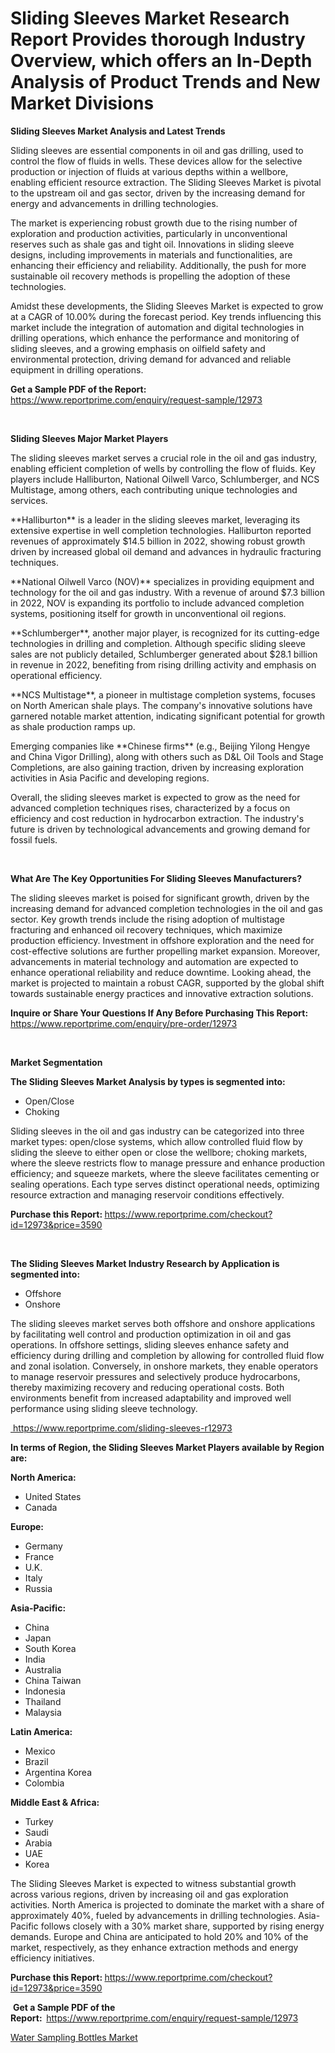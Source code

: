 <p><h1>Sliding Sleeves Market Research Report Provides thorough Industry Overview, which offers an In-Depth Analysis of Product Trends and New Market Divisions</h1></p><p><strong>Sliding Sleeves Market Analysis and Latest Trends</strong></p>
<p><p>Sliding sleeves are essential components in oil and gas drilling, used to control the flow of fluids in wells. These devices allow for the selective production or injection of fluids at various depths within a wellbore, enabling efficient resource extraction. The Sliding Sleeves Market is pivotal to the upstream oil and gas sector, driven by the increasing demand for energy and advancements in drilling technologies.</p><p>The market is experiencing robust growth due to the rising number of exploration and production activities, particularly in unconventional reserves such as shale gas and tight oil. Innovations in sliding sleeve designs, including improvements in materials and functionalities, are enhancing their efficiency and reliability. Additionally, the push for more sustainable oil recovery methods is propelling the adoption of these technologies.</p><p>Amidst these developments, the Sliding Sleeves Market is expected to grow at a CAGR of 10.00% during the forecast period. Key trends influencing this market include the integration of automation and digital technologies in drilling operations, which enhance the performance and monitoring of sliding sleeves, and a growing emphasis on oilfield safety and environmental protection, driving demand for advanced and reliable equipment in drilling operations.</p></p>
<p><strong>Get a Sample PDF of the Report:&nbsp;</strong> <a href="https://www.reportprime.com/enquiry/request-sample/12973?utm_campaign=3256&utm_medium=2&utm_source=Github&utm_content=ia&utm_term=19032025&utm_id=sliding-sleeves">https://www.reportprime.com/enquiry/request-sample/12973</a></p>
<p>&nbsp;</p>
<p><strong>Sliding Sleeves Major Market Players</strong></p>
<p><p>The sliding sleeves market serves a crucial role in the oil and gas industry, enabling efficient completion of wells by controlling the flow of fluids. Key players include Halliburton, National Oilwell Varco, Schlumberger, and NCS Multistage, among others, each contributing unique technologies and services.</p><p>**Halliburton** is a leader in the sliding sleeves market, leveraging its extensive expertise in well completion technologies. Halliburton reported revenues of approximately $14.5 billion in 2022, showing robust growth driven by increased global oil demand and advances in hydraulic fracturing techniques.</p><p>**National Oilwell Varco (NOV)** specializes in providing equipment and technology for the oil and gas industry. With a revenue of around $7.3 billion in 2022, NOV is expanding its portfolio to include advanced completion systems, positioning itself for growth in unconventional oil regions.</p><p>**Schlumberger**, another major player, is recognized for its cutting-edge technologies in drilling and completion. Although specific sliding sleeve sales are not publicly detailed, Schlumberger generated about $28.1 billion in revenue in 2022, benefiting from rising drilling activity and emphasis on operational efficiency.</p><p>**NCS Multistage**, a pioneer in multistage completion systems, focuses on North American shale plays. The company's innovative solutions have garnered notable market attention, indicating significant potential for growth as shale production ramps up.</p><p>Emerging companies like **Chinese firms** (e.g., Beijing Yilong Hengye and China Vigor Drilling), along with others such as D&L Oil Tools and Stage Completions, are also gaining traction, driven by increasing exploration activities in Asia Pacific and developing regions.</p><p>Overall, the sliding sleeves market is expected to grow as the need for advanced completion techniques rises, characterized by a focus on efficiency and cost reduction in hydrocarbon extraction. The industry's future is driven by technological advancements and growing demand for fossil fuels.</p></p>
<p>&nbsp;</p>
<p><strong>What Are The Key Opportunities For Sliding Sleeves Manufacturers?</strong></p>
<p><p>The sliding sleeves market is poised for significant growth, driven by the increasing demand for advanced completion technologies in the oil and gas sector. Key growth trends include the rising adoption of multistage fracturing and enhanced oil recovery techniques, which maximize production efficiency. Investment in offshore exploration and the need for cost-effective solutions are further propelling market expansion. Moreover, advancements in material technology and automation are expected to enhance operational reliability and reduce downtime. Looking ahead, the market is projected to maintain a robust CAGR, supported by the global shift towards sustainable energy practices and innovative extraction solutions.</p></p>
<p><strong>Inquire or Share Your Questions If Any Before Purchasing This Report:</strong> <a href="https://www.reportprime.com/enquiry/pre-order/12973?utm_campaign=3256&utm_medium=2&utm_source=Github&utm_content=ia&utm_term=19032025&utm_id=sliding-sleeves">https://www.reportprime.com/enquiry/pre-order/12973</a></p>
<p>&nbsp;</p>
<p><strong>Market Segmentation</strong></p>
<p><strong>The Sliding Sleeves Market Analysis by types is segmented into:</strong></p>
<p><ul><li>Open/Close</li><li>Choking</li></ul></p>
<p><p>Sliding sleeves in the oil and gas industry can be categorized into three market types: open/close systems, which allow controlled fluid flow by sliding the sleeve to either open or close the wellbore; choking markets, where the sleeve restricts flow to manage pressure and enhance production efficiency; and squeeze markets, where the sleeve facilitates cementing or sealing operations. Each type serves distinct operational needs, optimizing resource extraction and managing reservoir conditions effectively.</p></p>
<p><strong>Purchase this Report:&nbsp;</strong><a href="https://www.reportprime.com/checkout?id=12973&price=3590&utm_campaign=3256&utm_medium=2&utm_source=Github&utm_content=ia&utm_term=19032025&utm_id=sliding-sleeves">https://www.reportprime.com/checkout?id=12973&price=3590</a></p>
<p>&nbsp;</p>
<p><strong>The Sliding Sleeves Market Industry Research by Application is segmented into:</strong></p>
<p><ul><li>Offshore</li><li>Onshore</li></ul></p>
<p><p>The sliding sleeves market serves both offshore and onshore applications by facilitating well control and production optimization in oil and gas operations. In offshore settings, sliding sleeves enhance safety and efficiency during drilling and completion by allowing for controlled fluid flow and zonal isolation. Conversely, in onshore markets, they enable operators to manage reservoir pressures and selectively produce hydrocarbons, thereby maximizing recovery and reducing operational costs. Both environments benefit from increased adaptability and improved well performance using sliding sleeve technology.</p></p>
<p><a href="https://www.reportprime.com/sliding-sleeves-r12973?utm_campaign=3256&utm_medium=2&utm_source=Github&utm_content=ia&utm_term=19032025&utm_id=sliding-sleeves">&nbsp;https://www.reportprime.com/sliding-sleeves-r12973</a></p>
<p><strong>In terms of Region, the Sliding Sleeves Market Players available by Region are:</strong></p>
<p>
    <p> <strong> North America: </strong>
        <ul>
            <li>United States</li>
            <li>Canada</li>
        </ul>
        </p> 
    <p> <strong> Europe: </strong>
        <ul>
            <li>Germany</li>
            <li>France</li>
            <li>U.K.</li>
            <li>Italy</li>
            <li>Russia</li>
        </ul>
        </p> 
    <p> <strong> Asia-Pacific: </strong>
        <ul>
            <li>China</li>
            <li>Japan</li>
            <li>South Korea</li>
            <li>India</li>
            <li>Australia</li>
            <li>China Taiwan</li>
            <li>Indonesia</li>
            <li>Thailand</li>
            <li>Malaysia</li>
        </ul>
        </p> 
    <p> <strong> Latin America: </strong>
        <ul>
            <li>Mexico</li>
            <li>Brazil</li>
            <li>Argentina Korea</li>
            <li>Colombia</li>
        </ul>
        </p> 
    <p> <strong> Middle East & Africa: </strong>
        <ul>
            <li>Turkey</li>
            <li>Saudi</li>
            <li>Arabia</li>
            <li>UAE</li>
            <li>Korea</li>
        </ul>
    </p>
    </p>
<p><p>The Sliding Sleeves Market is expected to witness substantial growth across various regions, driven by increasing oil and gas exploration activities. North America is projected to dominate the market with a share of approximately 40%, fueled by advancements in drilling technologies. Asia-Pacific follows closely with a 30% market share, supported by rising energy demands. Europe and China are anticipated to hold 20% and 10% of the market, respectively, as they enhance extraction methods and energy efficiency initiatives.</p></p>
<p><strong>Purchase this Report: </strong><a href="https://www.reportprime.com/checkout?id=12973&price=3590&utm_campaign=3256&utm_medium=2&utm_source=Github&utm_content=ia&utm_term=19032025&utm_id=sliding-sleeves">https://www.reportprime.com/checkout?id=12973&price=3590</a></p>
<p>&nbsp;<strong>Get a Sample PDF of the Report:&nbsp;&nbsp;</strong><a href="https://www.reportprime.com/enquiry/request-sample/12973?utm_campaign=3256&utm_medium=2&utm_source=Github&utm_content=ia&utm_term=19032025&utm_id=sliding-sleeves">https://www.reportprime.com/enquiry/request-sample/12973</a></p>
<p><strong></strong></p>
<p><p><a href="https://github.com/suleimannichelle7/Market-Research-Report-List-1/blob/main/water-sampling-bottles-market.md?utm_campaign=3256&utm_medium=2&utm_source=Github&utm_content=ia&utm_term=19032025&utm_id=sliding-sleeves">Water Sampling Bottles Market</a></p></p>